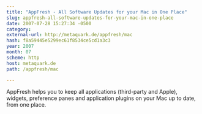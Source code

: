 ```yaml
---
title: "AppFresh - All Software Updates for your Mac in One Place"
slug: appfresh-all-software-updates-for-your-mac-in-one-place
date: 2007-07-28 15:27:34 -0500
category: 
external-url: http://metaquark.de/appfresh/mac
hash: f8a59445e5299ec61f8534ce5cd1a3c3
year: 2007
month: 07
scheme: http
host: metaquark.de
path: /appfresh/mac

---
```


AppFresh helps you to keep all applications (third-party and Apple), widgets, preference panes and application plugins on your Mac up to date, from one place.
